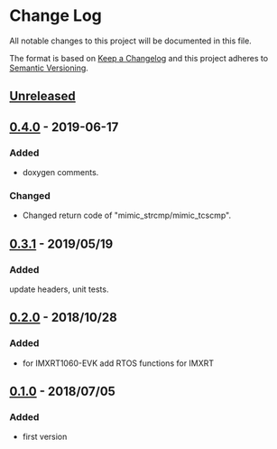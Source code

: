 # Change Log
All notable changes to this project will be documented in this file.

The format is based on [Keep a Changelog](http://keepachangelog.com/)
and this project adheres to [Semantic Versioning](http://semver.org/).

## [Unreleased]
## [0.4.0] - 2019-06-17
### Added
- doxygen comments.
 
### Changed
- Changed return code of "mimic_strcmp/mimic_tcscmp".

## [0.3.1] - 2019/05/19
### Added
update headers, unit tests.

## [0.2.0] - 2018/10/28
### Added
 - for IMXRT1060-EVK add RTOS functions for IMXRT

## [0.1.0] - 2018/07/05
### Added
 - first version

[Unreleased]: https://github.com/tkashi-github/mimiclib/compare/release_v0.4.0...HEAD
[0.4.0]: https://github.com/tkashi-github/mimiclib/compare/release_v0.3.1...release_v0.4.0
[0.3.1]: https://github.com/tkashi-github/mimiclib/compare/release_v0.2.0...release_v0.3.1
[0.2.0]: https://github.com/tkashi-github/mimiclib/compare/release_v0.1.0...release_v0.2.0
[0.1.0]: https://github.com/tkashi-github/mimiclib/tree/release_v0.1.0
